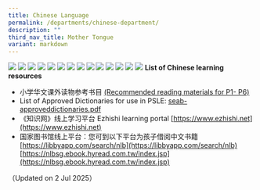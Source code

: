 ```yaml
---
title: Chinese Language
permalink: /departments/chinese-department/
description: ""
third_nav_title: Mother Tongue
variant: markdown
---
```

![](/images/CL_School_Website__2025__zip___1.png)
![](/images/CL_School_Website__2025__zip___2.png)
![](/images/CL_School_Website__2025__zip___3.png)
![](/images/CL_School_Website__2025__zip___4.png)
![](/images/CL_School_Website__2025__zip___5.png)
![](/images/CL_School_Website__2025__zip___6.png)
![](/images/CL_School_Website__2025__zip___7.png)
![](/images/CL_School_Website__2025__zip___8.png)
![](/images/CL_School_Website__2025__zip___9.png)
![](/images/CL_School_Website__2025__zip___10.png)
![](/images/CL_School_Website__2025__zip___11.png)
![](/images/CL_School_Website__2025__zip___12.png)
![](/images/CL_School_Website__2025__zip___13.png)
![](/images/Screenshot_2025_07_02_at_2_55_10_PM.png)
**List of Chinese learning resources**

*   小学华文课外读物参考书目 [(Recommended reading materials for P1- P6)](https://drive.google.com/file/d/1p6zAzCwzyhS4rzlkwd2bcdwEkXnJ1Ilp/view?usp=drive_link)
*   List of Approved Dictionaries for use in PSLE: [seab-approveddictionaries.pdf](https://file.go.gov.sg/seab-approveddictionaries.pdf)
*   《知识网》线上学习平台 Ezhishi learning portal [https://www.ezhishi.net](https://www.ezhishi.net)
*   国家图书馆线上平台：您可到以下平台为孩子借阅中文书籍 [https://libbyapp.com/search/nlb](https://libbyapp.com/search/nlb) [https://nlbsg.ebook.hyread.com.tw/index.jsp](https://nlbsg.ebook.hyread.com.tw/index.jsp)

（Updated on 2 Jul 2025）